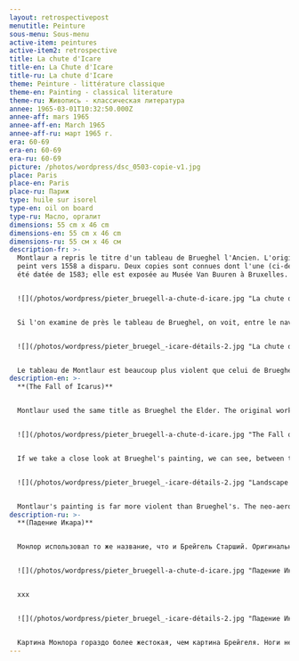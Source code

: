 ```yaml
---
layout: retrospectivepost
menutitle: Peinture
sous-menu: Sous-menu
active-item: peintures
active-item2: retrospective
title: La chute d'Icare
title-en: La Chute d'Icare
title-ru: La chute d'Icare
theme: Peinture - littérature classique
theme-en: Painting - classical literature
theme-ru: Живопись - классическая литература
annee: 1965-03-01T10:32:50.000Z
annee-aff: mars 1965
annee-aff-en: March 1965
annee-aff-ru: март 1965 г.
era: 60-69
era-en: 60-69
era-ru: 60-69
picture: /photos/wordpress/dsc_0503-copie-v1.jpg
place: Paris
place-en: Paris
place-ru: Париж
type: huile sur isorel
type-en: oil on board
type-ru: Масло, оргалит
dimensions: 55 cm x 46 cm
dimensions-en: 55 cm x 46 cm
dimensions-ru: 55 см x 46 см
description-fr: >-
  Montlaur a repris le titre d'un tableau de Brueghel l'Ancien. L'original,
  peint vers 1558 a disparu. Deux copies sont connues dont l'une (ci-dessous) a
  été datée de 1583; elle est exposée au Musée Van Buuren à Bruxelles.


  ![](/photos/wordpress/pieter_bruegell-a-chute-d-icare.jpg "La chute d'Icare par Pieter Brueghel l'Ancien, copie, Musée Van Buuren, Bruxelles")


  Si l'on examine de près le tableau de Brueghel, on voit, entre le navire et le pêcheur à la ligne, les jambes du malheureux Icare en train de se noyer (détail dans l'image ci-dessous).


  ![](/photos/wordpress/pieter_bruegel_-icare-détails-2.jpg "La chute d'Icare par Pieter Brueghel l'Ancien, copie, détail.")


  Le tableau de Montlaur est beaucoup plus violent que celui de Brueghel. Les jambes du néo-aéronaute sont bien visibles au milieu des flots tumultueux bleus et verts : ce sont les formes noires visibles dans la moitié inférieure du tableau.
description-en: >-
  **(The Fall of Icarus)**


  Montlaur used the same title as Brueghel the Elder. The original work, painted around 1558, has disappeared. Two copies are known, one of which (below) was dated 1583; it is exhibited at the Van Buuren Museum in Brussels.


  ![](/photos/wordpress/pieter_bruegell-a-chute-d-icare.jpg "The Fall of Icarus (or Landscape with the Fall of Icarus) by Pieter Brueghel the Elder, copy, Van Buuren Museum, Brussels")


  If we take a close look at Brueghel's painting, we can see, between the ship and the angler, the legs of the unfortunate Icarus drowning (detail in the image below).


  ![](/photos/wordpress/pieter_bruegel_-icare-détails-2.jpg "Landscape with the Fall of Icarus by Pieter Brueghel the Elder, copy, detail.")


  Montlaur's painting is far more violent than Brueghel's. The neo-aeronaut's legs are clearly visible in the midst of tumultuous blue and green waves: they are the black shapes in the lower half of the painting.
description-ru: >-
  **(Падение Икара)**


  Монлор использовал то же название, что и Брейгель Старший. Оригинальная работа, написанная около 1558 года, исчезла. Известны две копии, одна из которых (ниже) датирована 1583 годом; она выставлена в музее Ван Бюрен в Брюсселе.


  ![](/photos/wordpress/pieter_bruegell-a-chute-d-icare.jpg "Падение Икара. Питер Брейгель Старший, копия, Музей Ван Бюрен, Брюссель")


  xxx


  ![](/photos/wordpress/pieter_bruegel_-icare-détails-2.jpg "Падение Икара. Питер Брейгель Старший, копия, Музей Ван Бюрен, Брюссель, деталь")


  Картина Монлора гораздо более жестокая, чем картина Брейгеля. Ноги нео-воздухоплавателя отчетливо видны посреди шумных синих и зеленых волн: это черные фигуры в нижней части картины.
---
```

